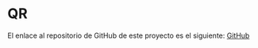 # QR

El enlace al repositorio de GitHub de este proyecto es el siguiente: [GitHub](https://github.com/jzazooro/QR.git)
